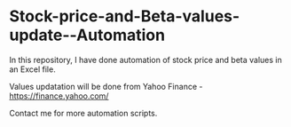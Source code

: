 # Stock-price-and-Beta-values-update--Automation

In this repository, I have done automation of stock price and beta values in an Excel file.

Values updatation will be done from Yahoo Finance - https://finance.yahoo.com/

Contact me for more automation scripts.
